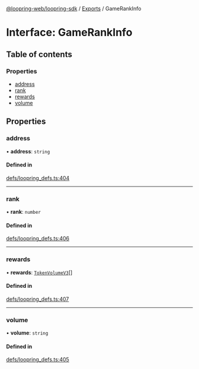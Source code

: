 [@loopring-web/loopring-sdk](../README.md) / [Exports](../modules.md) / GameRankInfo

# Interface: GameRankInfo

## Table of contents

### Properties

- [address](GameRankInfo.md#address)
- [rank](GameRankInfo.md#rank)
- [rewards](GameRankInfo.md#rewards)
- [volume](GameRankInfo.md#volume)

## Properties

### address

• **address**: `string`

#### Defined in

[defs/loopring_defs.ts:404](https://github.com/Loopring/loopring_sdk/blob/1b21a8d/src/defs/loopring_defs.ts#L404)

___

### rank

• **rank**: `number`

#### Defined in

[defs/loopring_defs.ts:406](https://github.com/Loopring/loopring_sdk/blob/1b21a8d/src/defs/loopring_defs.ts#L406)

___

### rewards

• **rewards**: [`TokenVolumeV3`](TokenVolumeV3.md)[]

#### Defined in

[defs/loopring_defs.ts:407](https://github.com/Loopring/loopring_sdk/blob/1b21a8d/src/defs/loopring_defs.ts#L407)

___

### volume

• **volume**: `string`

#### Defined in

[defs/loopring_defs.ts:405](https://github.com/Loopring/loopring_sdk/blob/1b21a8d/src/defs/loopring_defs.ts#L405)
